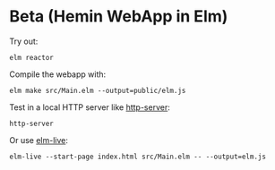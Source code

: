 # Beta (Hemin WebApp in Elm)

Try out:

    elm reactor

Compile the webapp with:

    elm make src/Main.elm --output=public/elm.js

Test in a local HTTP server like [http-server](https://www.npmjs.com/package/http-server):

    http-server

Or use [elm-live](https://github.com/wking-io/elm-live):

    elm-live --start-page index.html src/Main.elm -- --output=elm.js